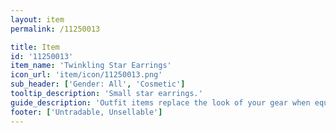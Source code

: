 ```yaml
---
layout: item
permalink: /11250013

title: Item
id: '11250013'
item_name: 'Twinkling Star Earrings'
icon_url: 'item/icon/11250013.png'
sub_header: ['Gender: All', 'Cosmetic']
tooltip_description: 'Small star earrings.'
guide_description: 'Outfit items replace the look of your gear when equipped.'
footer: ['Untradable, Unsellable']
---
```

